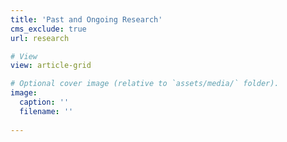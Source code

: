 ```yaml
---
title: 'Past and Ongoing Research'
cms_exclude: true
url: research

# View
view: article-grid

# Optional cover image (relative to `assets/media/` folder).
image:
  caption: ''
  filename: ''
  
---
```

